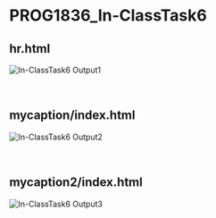 # PROG1836_In-ClassTask6

## hr.html

![In-ClassTask6 Output1](https://user-images.githubusercontent.com/122504894/216220545-45f0a3d8-ba08-4ba8-9d71-849830057ca4.PNG)

<br>

## mycaption/index.html

![In-ClassTask6 Output2](https://user-images.githubusercontent.com/122504894/216220551-90f56b58-86b6-45a1-a127-108acd636eee.PNG)

<br>

## mycaption2/index.html

![In-ClassTask6 Output3](https://user-images.githubusercontent.com/122504894/216220559-2d62964f-d5a0-456d-8e05-5c585e865a7c.PNG)
